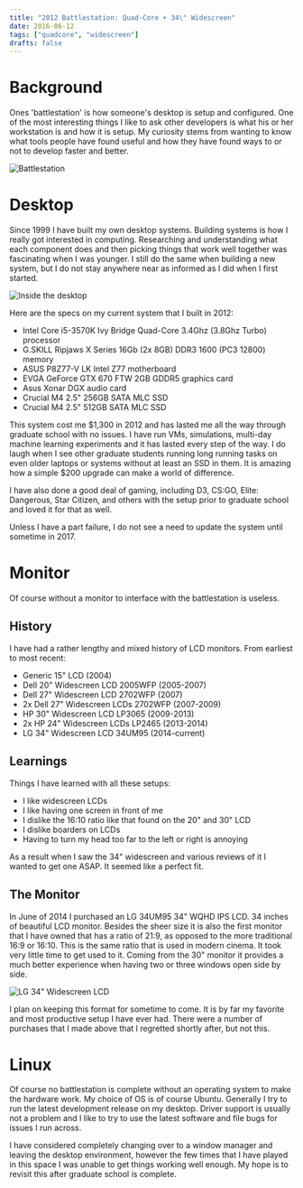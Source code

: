 ```yaml
---
title: "2012 Battlestation: Quad-Core + 34\" Widescreen"
date: 2016-06-12
tags: ["quadcore", "widescreen"]
drafts: false
---
```


# Background

Ones 'battlestation' is how someone's desktop is setup and configured. One of the most interesting things I like to ask other developers is what his or her workstation is and how it is setup. My curiosity stems from wanting to know what tools people have found useful and how they have found ways to or not to develop faster and better.

![Battlestation](/img/projects/battlestation/battlestation-900x450.jpg "battlestation")

# Desktop

Since 1999 I have built my own desktop systems. Building systems is how I really got interested in computing. Researching and understanding what each component does and then picking things that work well together was fascinating when I was younger. I still do the same when building a new system, but I do not stay anywhere near as informed as I did when I first started.

![Inside the desktop](/img/projects/battlestation/desktop.jpg "inside desktop")

Here are the specs on my current system that I built in 2012:

* Intel Core i5-3570K Ivy Bridge Quad-Core 3.4Ghz (3.8Ghz Turbo) processor
* G.SKILL Ripjaws X Series 16Gb (2x 8GB) DDR3 1600 (PC3 12800) memory
* ASUS P8Z77-V LK Intel Z77 motherboard
* EVGA GeForce GTX 670 FTW 2GB GDDR5 graphics card
* Asus Xonar DGX audio card
* Crucial M4 2.5" 256GB SATA MLC SSD
* Crucial M4 2.5" 512GB SATA MLC SSD

This system cost me $1,300 in 2012 and has lasted me all the way through graduate school with no issues. I have run VMs, simulations, multi-day machine learning experiments and it has lasted every step of the way. I do laugh when I see other graduate students running long running tasks on even older laptops or systems without at least an SSD in them. It is amazing how a simple $200 upgrade can make a world of difference.

I have also done a good deal of gaming, including D3, CS:GO, Elite: Dangerous, Star Citizen, and others with the setup prior to graduate school and loved it for that as well.

Unless I have a part failure, I do not see a need to update the system until sometime in 2017.

# Monitor

Of course without a monitor to interface with the battlestation is useless.

## History

I have had a rather lengthy and mixed history of LCD monitors. From earliest to most recent:

* Generic 15" LCD (2004)
* Dell 20" Widescreen LCD 2005WFP (2005-2007)
* Dell 27" Widescreen LCD 2702WFP (2007)
* 2x Dell 27" Widescreen LCDs 2702WFP (2007-2009)
* HP 30" Widescreen LCD LP3065 (2009-2013)
* 2x HP 24" Widescreen LCDs LP2465 (2013-2014)
* LG 34" Widescreen LCD 34UM95 (2014-current)

## Learnings

Things I have learned with all these setups:

* I like widescreen LCDs
* I like having one screen in front of me
* I dislike the 16:10 ratio like that found on the 20" and 30" LCD
* I dislike boarders on LCDs
* Having to turn my head too far to the left or right is annoying

As a result when I saw the 34" widescreen and various reviews of it I wanted to get one ASAP. It seemed like a perfect fit.

## The Monitor

In June of 2014 I purchased an LG 34UM95 34" WQHD IPS LCD. 34 inches of beautiful LCD monitor. Besides the sheer size it is also the first monitor that I have owned that has a ratio of 21:9, as opposed to the more traditional 16:9 or 16:10. This is the same ratio that is used in modern cinema. It took very little time to get used to it. Coming from the 30" monitor it provides a much better experience when having two or three windows open side by side.

![LG 34" Widescreen LCD](/img/projects/battlestation/monitor-900x450.jpg "monitor")

I plan on keeping this format for sometime to come. It is by far my favorite and most productive setup I have ever had. There were a number of purchases that I made above that I regretted shortly after, but not this.

# Linux

Of course no battlestation is complete without an operating system to make the hardware work. My choice of OS is of course Ubuntu. Generally I try to run the latest development release on my desktop. Driver support is usually not a problem and I like to try to use the latest software and file bugs for issues I run across.

I have considered completely changing over to a window manager and leaving the desktop environment, however the few times that I have played in this space I was unable to get things working well enough. My hope is to revisit this after graduate school is complete.
